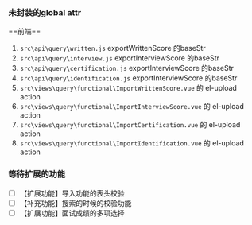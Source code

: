 
### 未封装的global attr

==前端==

1. `src\api\query\written.js` exportWrittenScore 的baseStr
2. `src\api\query\interview.js` exportInterviewScore 的baseStr
3. `src\api\query\certification.js` exportInterviewScore 的baseStr
4. `src\api\query\identification.js` exportInterviewScore 的baseStr
5. `src\views\query\functional\ImportWrittenScore.vue` 的 el-upload action
6. `src\views\query\functional\ImportInterviewScore.vue` 的 el-upload action
7. `src\views\query\functional\ImportCertification.vue` 的 el-upload action
8. `src\views\query\functional\ImportIdentification.vue` 的 el-upload action

### 等待扩展的功能

- [ ] 【扩展功能】导入功能的表头校验
- [ ] 【补充功能】搜索的时候的校验功能
- [ ] 【扩展功能】面试成绩的多项选择

